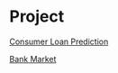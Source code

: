 # Project 
 [Consumer Loan Prediction](https://github.com/Ajay95/Project/blob/master/Loan%20prediction.rmd)
 
 [Bank Market](https://github.com/Ajay95/Project/blob/master/Loan%20prediction.rmd)
